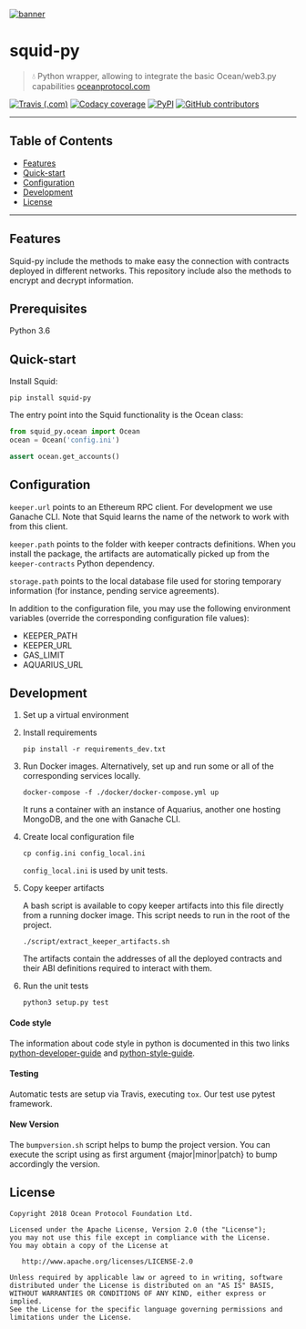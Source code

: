 [![banner](https://raw.githubusercontent.com/oceanprotocol/art/master/github/repo-banner%402x.png)](https://oceanprotocol.com)

# squid-py

> 💧 Python wrapper, allowing to integrate the basic Ocean/web3.py capabilities
> [oceanprotocol.com](https://oceanprotocol.com)

[![Travis (.com)](https://img.shields.io/travis/com/oceanprotocol/squid-py.svg)](https://travis-ci.com/oceanprotocol/squid-py)
[![Codacy coverage](https://img.shields.io/codacy/coverage/7084fbf528934327904a49d458bc46d1.svg)](https://app.codacy.com/project/ocean-protocol/squid-py/dashboard)
[![PyPI](https://img.shields.io/pypi/v/squid-py.svg)](https://pypi.org/project/squid-py/)
[![GitHub contributors](https://img.shields.io/github/contributors/oceanprotocol/squid-py.svg)](https://github.com/oceanprotocol/squid-py/graphs/contributors)

---

## Table of Contents

  - [Features](#features)
  - [Quick-start](#quick-start)
  - [Configuration](#configuration)
  - [Development](#development)
  - [License](#license)

---

## Features

Squid-py include the methods to make easy the connection with contracts deployed in different networks.
This repository include also the methods to encrypt and decrypt information.

## Prerequisites

Python 3.6

## Quick-start

Install Squid:

```
pip install squid-py
```

The entry point into the Squid functionality is the Ocean class:

```python
from squid_py.ocean import Ocean
ocean = Ocean('config.ini')

assert ocean.get_accounts()
```

## Configuration

`keeper.url` points to an Ethereum RPC client. For development we use Ganache CLI. Note that Squid learns the name
of the network to work with from this client.

`keeper.path` points to the folder with keeper contracts definitions. When you install the package, the artifacts are
automatically picked up from the `keeper-contracts` Python dependency.

`storage.path` points to the local database file used for storing temporary information (for instance, pending service agreements).

In addition to the configuration file, you may use the following environment variables (override the corresponding configuration file values):

- KEEPER_PATH
- KEEPER_URL
- GAS_LIMIT
- AQUARIUS_URL

## Development

1. Set up a virtual environment

1. Install requirements

    ```
    pip install -r requirements_dev.txt
    ```

1. Run Docker images. Alternatively, set up and run some or all of the corresponding services locally.

    ```
    docker-compose -f ./docker/docker-compose.yml up
    ```

    It runs a container with an instance of Aquarius, another one hosting MongoDB, and the one with Ganache CLI.

1. Create local configuration file

    ```
    cp config.ini config_local.ini
    ```

   `config_local.ini` is used by unit tests.

1. Copy keeper artifacts
    
    A bash script is available to copy keeper artifacts into this file directly from a running docker image. This script needs to run in the root of the project. 
    
    ```
    ./script/extract_keeper_artifacts.sh
    ```
    The artifacts contain the addresses of all the deployed contracts and their ABI definitions required to interact with them.

1. Run the unit tests

    ```
    python3 setup.py test
    ```

#### Code style

The information about code style in python is documented in this two links [python-developer-guide](https://github.com/oceanprotocol/dev-ocean/blob/master/doc/development/python-developer-guide.md)
and [python-style-guide](https://github.com/oceanprotocol/dev-ocean/blob/master/doc/development/python-style-guide.md).
    
#### Testing

Automatic tests are setup via Travis, executing `tox`.
Our test use pytest framework.

#### New Version

The `bumpversion.sh` script helps to bump the project version. You can execute the script using as first argument {major|minor|patch} to bump accordingly the version.

## License

```
Copyright 2018 Ocean Protocol Foundation Ltd.

Licensed under the Apache License, Version 2.0 (the "License");
you may not use this file except in compliance with the License.
You may obtain a copy of the License at

   http://www.apache.org/licenses/LICENSE-2.0

Unless required by applicable law or agreed to in writing, software
distributed under the License is distributed on an "AS IS" BASIS,
WITHOUT WARRANTIES OR CONDITIONS OF ANY KIND, either express or implied.
See the License for the specific language governing permissions and
limitations under the License.
